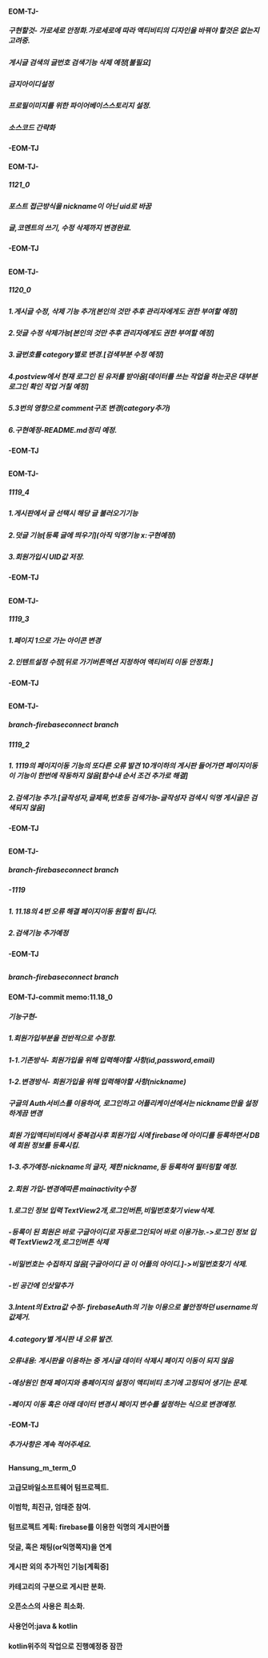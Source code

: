 #### EOM-TJ-  
##### 구현할것- 가로세로 안정화.가로세로에 따라 액티비티의 디자인을 바꿔야 할것은 없는지 고려중.
##### 게시글 검색의 글번호 검색기능 삭제 예정[불필요]
##### 금지아이디설정
##### 프로필이미지를 위한 파이어베이스스토리지 설정.
##### 소스코드 간략화
#### -EOM-TJ  
#### EOM-TJ-  
##### 1121_0
##### 포스트 접근방식을 nickname이 아닌 uid로 바꿈
##### 글,코멘트의 쓰기, 수정 삭제까지 변경완료. 
#### -EOM-TJ  
##  
#### EOM-TJ-  
##### 1120_0  
##### 1.게시글 수정, 삭제 기능 추가[본인의 것만 추후 관리자에게도 권한 부여할 예정]  
##### 2.덧글 수정 삭제가능[본인의 것만 추후 관리자에게도 권한 부여할 예정]  
##### 3.글번호를 category별로 변경.[검색부분 수정 예정]  
##### 4.postview에서 현재 로그인 된 유저를 받아옴[데이터를 쓰는 작업을 하는곳은 대부분 로그인 확인 작업 거칠 예정]  
##### 5.3번의 영향으로 comment구조 변경(category추가)  
##### 6.구현예정-README.md정리 예정.  
#### -EOM-TJ  
##  
#### EOM-TJ-  
##### 1119_4  
##### 1.게시판에서 글 선택시 해당 글 불러오기기능  
##### 2.덧글 기능[등록 글에 띄우기](아직 익명기능 x:구현예정)  
##### 3.회원가입시 UID값 저장.  
#### -EOM-TJ  
##  
#### EOM-TJ-  
##### 1119_3  
##### 1.페이지 1으로 가는 아이콘 변경  
##### 2.인텐트설정 수정[뒤로 가기버튼액션 지정하여 액티비티 이동 안정화.]  
#### -EOM-TJ  
##
#### EOM-TJ-  
##### branch-firebaseconnect branch  
##### 1119_2  
##### 1. 1119의 페이지이동 기능의 또다른 오류 발견 10개이하의 게시판 들어가면 페이지이동이 기능이 한번에 작동하지 않음[함수내 순서 조건 추가로 해결]  
##### 2.검색기능 추가.[글작성자,글제목,번호등 검색가능-글작성자 검색시 익명 게시글은 검색되지 않음]  
#### -EOM-TJ  
##  
#### EOM-TJ-  
##### branch-firebaseconnect branch  
##### -1119  
##### 1. 11.18의 4번 오류 해결 페이지이동 원할히 됩니다.  
##### 2.검색기능 추가예정  
#### -EOM-TJ  
##  
##### branch-firebaseconnect branch  
#### EOM-TJ-commit memo:11.18_0  
##### 기능구현-  
##### 1.회원가입부분을 전반적으로 수정함.  
##### 	1-1.기존방식- 회원가입을 위해 입력해야할 사항(id,password,email)  
##### 	1-2.변경방식- 회원가입을 위해 입력해야할 사항(nickname)  
##### 		구글의 Auth서비스를 이용하여, 로그인하고 어플리케이션에서는 nickname만을 설정하게끔 변경  
##### 		회원 가입액티비티에서 중복검사후 회원가입 시에 firebase에 아이디를 등록하면서 DB에 회원 정보를 등록시킴.  
##### 	1-3.추가예정-nickname의 글자, 제한 nickname,등 등록하여 필터링할 예정.  
#####   
##### 2.회원 가입-변경에따른 mainactivity수정  
##### 	1.로그인 정보 입력 TextView2개,로그인버튼,비밀번호찾기 view삭제.  
##### 		-등록이 된 회원은 바로 구글아이디로 자동로그인되어 바로 이용가능.->로그인 정보 입력 TextView2개,로그인버튼 삭제  
##### 		-비밀번호는 수집하지 않음[구글아이디 곧 이 어플의 아이디.]->비밀번호찾기 삭제.  
##### 		-빈 공간에 인삿말추가  
#####  
##### 3.Intent의 Extra값 수정- firebaseAuth의 기능 이용으로 불안정하던 username의 값제거.  
#####  
##### 4.category별 게시판 내 오류 발견.  
##### 	오류내용: 게시판을 이용하는 중 게시글 데이터 삭제시 페이지 이동이 되지 않음  
##### 		-예상원인 현재 페이지와 총페이지의 설정이 액티비티 초기에 고정되어 생기는 문제.  
##### 		-페이지 이동 혹은 아래 데이터 변경시 페이지 변수를 설정하는 식으로 변경예정.  
#### -EOM-TJ  
##### 추가사항은 계속 적어주세요.  
##  
>>>>>>>
####  Hansung_m_term_0
#### 고급모바일소프트웨어 텀프로젝트.
#### 이범학, 최진규, 엄태준 참여.
#### 텀프로젝트 계획:  firebase를 이용한 익명의 게시판어플
####                   덧글, 혹은 채팅(or익명쪽지)을 연계
####                   게시판 외의 추가적인 기능[계획중]
####                   카테고리의 구분으로 게시판 분화.
####                   오픈소스의 사용은 최소화.
####                   
#### 사용언어:java & kotlin
####          kotlin위주의 작업으로 진행예정중 잠깐
#### 
